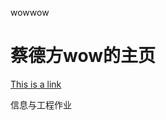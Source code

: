 wowwow
<html>
<body>

<h1>蔡德方wow的主页</h1>

<a href="https://cdf666.github.io/#welcome-to-github-pages">
This is a link</a>

<p style="font-family:verdana;color:greed">信息与工程作业</p>

<body background="/i/eg_background.jpg">

</body>
</html>

